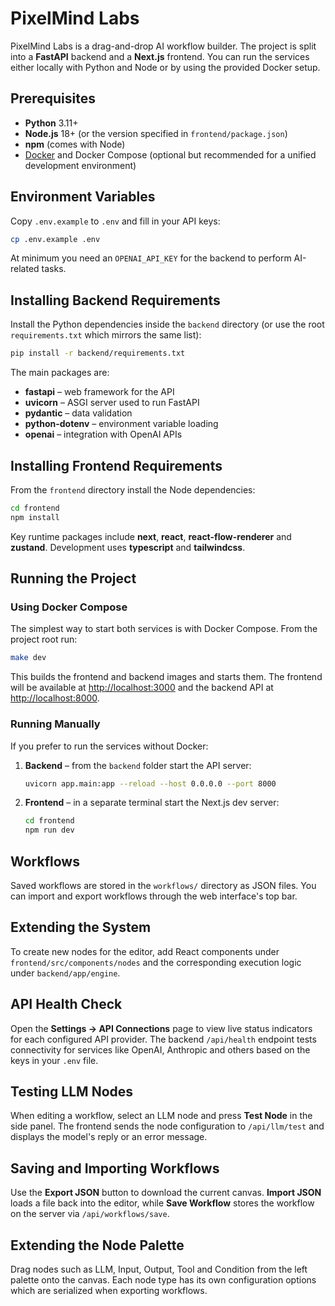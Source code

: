 # PixelMind Labs

PixelMind Labs is a drag-and-drop AI workflow builder. The project is split into
a **FastAPI** backend and a **Next.js** frontend. You can run the services
either locally with Python and Node or by using the provided Docker setup.

## Prerequisites

* **Python** 3.11+
* **Node.js** 18+ (or the version specified in `frontend/package.json`)
* **npm** (comes with Node)
* [Docker](https://www.docker.com/) and Docker Compose (optional but
  recommended for a unified development environment)

## Environment Variables

Copy `.env.example` to `.env` and fill in your API keys:

```bash
cp .env.example .env
```

At minimum you need an `OPENAI_API_KEY` for the backend to perform AI-related
tasks.

## Installing Backend Requirements

Install the Python dependencies inside the `backend` directory (or use the root
`requirements.txt` which mirrors the same list):

```bash
pip install -r backend/requirements.txt
```

The main packages are:

* **fastapi** – web framework for the API
* **uvicorn** – ASGI server used to run FastAPI
* **pydantic** – data validation
* **python-dotenv** – environment variable loading
* **openai** – integration with OpenAI APIs

## Installing Frontend Requirements

From the `frontend` directory install the Node dependencies:

```bash
cd frontend
npm install
```

Key runtime packages include **next**, **react**, **react-flow-renderer** and
**zustand**. Development uses **typescript** and **tailwindcss**.

## Running the Project

### Using Docker Compose

The simplest way to start both services is with Docker Compose. From the project
root run:

```bash
make dev
```

This builds the frontend and backend images and starts them. The frontend will
be available at <http://localhost:3000> and the backend API at
<http://localhost:8000>.

### Running Manually

If you prefer to run the services without Docker:

1. **Backend** – from the `backend` folder start the API server:

   ```bash
   uvicorn app.main:app --reload --host 0.0.0.0 --port 8000
   ```

2. **Frontend** – in a separate terminal start the Next.js dev server:

   ```bash
   cd frontend
   npm run dev
   ```

## Workflows

Saved workflows are stored in the `workflows/` directory as JSON files. You can
import and export workflows through the web interface's top bar.

## Extending the System

To create new nodes for the editor, add React components under
`frontend/src/components/nodes` and the corresponding execution logic under
`backend/app/engine`.

## API Health Check

Open the **Settings → API Connections** page to view live status indicators for
each configured API provider. The backend `/api/health` endpoint tests
connectivity for services like OpenAI, Anthropic and others based on the keys in
your `.env` file.

## Testing LLM Nodes

When editing a workflow, select an LLM node and press **Test Node** in the side
panel. The frontend sends the node configuration to `/api/llm/test` and displays
the model's reply or an error message.

## Saving and Importing Workflows

Use the **Export JSON** button to download the current canvas. **Import JSON**
loads a file back into the editor, while **Save Workflow** stores the workflow on
the server via `/api/workflows/save`.

## Extending the Node Palette

Drag nodes such as LLM, Input, Output, Tool and Condition from the left palette
onto the canvas. Each node type has its own configuration options which are
serialized when exporting workflows.
